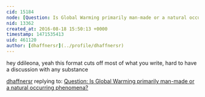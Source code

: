 ```yaml
---
cid: 15184
node: [Question: Is Global Warming primarily man-made or a natural occurring phenomena?](../notes/dhaffnersr/08-18-2016/question-is-global-warming-primarily-man-made-or-a-natural-occurring-phenomena)
nid: 13362
created_at: 2016-08-18 15:50:13 +0000
timestamp: 1471535413
uid: 461120
author: [dhaffnersr](../profile/dhaffnersr)
---
```


hey ddileona, yeah this format cuts off most of what you write, hard to have a discussion with any substance

[dhaffnersr](../profile/dhaffnersr) replying to: [Question: Is Global Warming primarily man-made or a natural occurring phenomena?](../notes/dhaffnersr/08-18-2016/question-is-global-warming-primarily-man-made-or-a-natural-occurring-phenomena)

